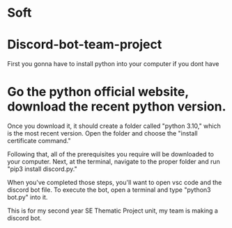# Soft

# Discord-bot-team-project

First you gonna have to install python into your computer if you dont have 
# Go the python official website, download the recent python version. 

Once you download it, it should create a folder called "python 3.10," which is the most recent version.
Open the folder and choose the "install certificate command."

Following that, all of the prerequisites you require will be downloaded to your computer.
Next, at the terminal, navigate to the proper folder and run "pip3 install discord.py."


When you've completed those steps, you'll want to open vsc code and the discord bot file.
To execute the bot, open a terminal and type "python3 bot.py" into it.








This is for my second year SE Thematic Project unit, my team is making a discord bot.

